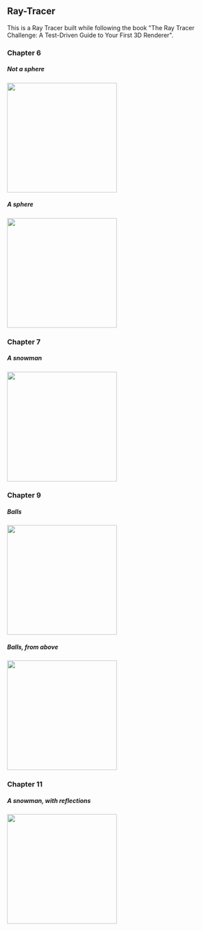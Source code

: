 ## Ray-Tracer

This is a Ray Tracer built while following the book "The Ray Tracer Challenge: A Test-Driven Guide to Your First 3D Renderer".

### Chapter 6
##### Not a sphere
<img src="https://imgur.com/d7zPXz4.png" width=256 height=256>

##### A sphere
<img src="https://imgur.com/6YzIG73.png" width=256 height=256>

### Chapter 7
##### A snowman
<img src="https://imgur.com/wTCii1I.png" width=256 height=256>

### Chapter 9
##### Balls
<img src="https://imgur.com/UsWyiwE.png" width=256 height=256>

##### Balls, from above
<img src="https://imgur.com/VWdIbk4.png" width=256 height=256>

### Chapter 11
##### A snowman, with reflections
<img src="https://imgur.com/WFgFWnl.png" width=256 height=256>
